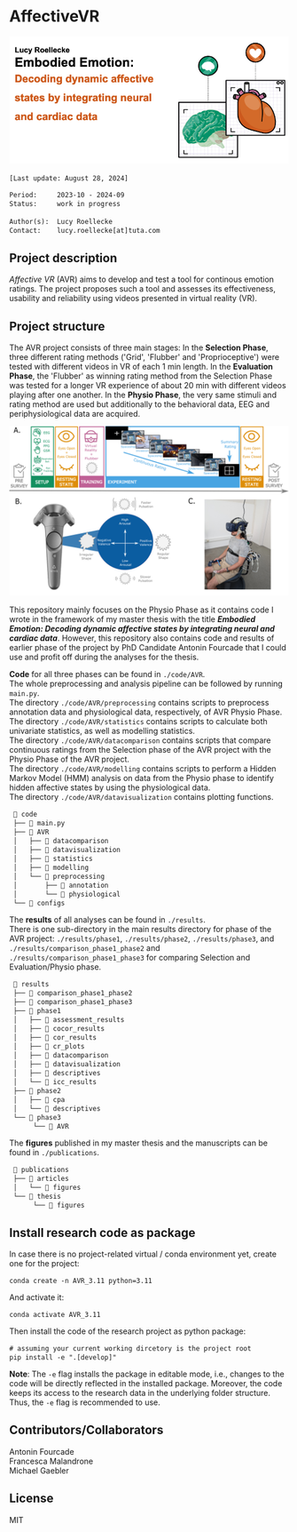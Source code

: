 # AffectiveVR

![AVR Thesis Title](publications/thesis/figures/AVR_Title.png)

`[Last update: August 28, 2024]`

    Period:     2023-10 - 2024-09
    Status:     work in progress

    Author(s):  Lucy Roellecke
    Contact:    lucy.roellecke[at]tuta.com

## Project description

*Affective VR* (AVR) aims to develop and test a tool for continous emotion ratings. The project proposes such a tool and assesses its effectiveness, usability and reliability using videos presented in virtual reality (VR).

## Project structure
The AVR project consists of three main stages: In the **Selection Phase**, three different rating methods ('Grid', 'Flubber' and 'Proprioceptive') were tested with different videos in VR of each 1 min length. In the **Evaluation Phase**, the 'Flubber' as winning rating method from the Selection Phase was tested for a longer VR experience of about 20 min with different videos playing after one another. In the **Physio Phase**, the very same stimuli and rating method are used but additionally to the behavioral data, EEG and periphysiological data are acquired.  

![Experimental Setup](publications/thesis/figures/phase3_experimental_setup.png)

This repository mainly focuses on the Physio Phase as it contains code I wrote in the framework of my master thesis with the title **_Embodied Emotion: Decoding dynamic affective states by integrating neural and cardiac data_**. However, this repository also contains code and results of earlier phase of the project by PhD Candidate Antonin Fourcade that I could use and profit off during the analyses for the thesis.    

**Code** for all three phases can be found in `./code/AVR`.   
The whole preprocessing and analysis pipeline can be followed by running `main.py`.   
The directory `./code/AVR/preprocessing` contains scripts to preprocess annotation data and physiological data, respectively, of AVR Physio Phase.   
The directory `./code/AVR/statistics` contains scripts to calculate both univariate statistics, as well as modelling statistics.    
The directory `./code/AVR/datacomparison` contains scripts that compare continuous ratings from the Selection phase of the AVR project with the Physio Phase of the AVR project.    
The directory `./code/AVR/modelling` contains scripts to perform a Hidden Markov Model (HMM) analysis on data from the Physio phase to identify hidden affective states by using the physiological data.    
The directory `./code/AVR/datavisualization` contains plotting functions.   

     📂 code
     ├── 🐍 main.py
     ├── 📂 AVR
     │   ├── 📁 datacomparison
     │   ├── 📁 datavisualization
     │   ├── 📁 statistics
     │   ├── 📁 modelling
     │   └── 📁 preprocessing
     │       ├── 📁 annotation
     │       └── 📁 physiological 
     └── 📁 configs
     
The **results** of all analyses can be found in `./results`.    
There is one sub-directory in the main results directory for phase of the AVR project: `./results/phase1`, `./results/phase2`, `./results/phase3`, and `./results/comparison_phase1_phase2` and `./results/comparison_phase1_phase3` for comparing Selection and Evaluation/Physio phase.    

     📂 results
     ├── 📁 comparison_phase1_phase2
     ├── 📁 comparison_phase1_phase3
     ├── 📁 phase1
     │   ├── 📁 assessment_results
     │   ├── 📁 cocor_results
     │   ├── 📁 cor_results
     │   ├── 📁 cr_plots
     │   ├── 📁 datacomparison
     │   ├── 📁 datavisualization
     │   ├── 📁 descriptives
     │   └── 📁 icc_results
     ├── 📁 phase2
     │   ├── 📁 cpa
     │   └── 📁 descriptives
     └── 📁 phase3
          └── 📁 AVR

The **figures** published in my master thesis and the manuscripts can be found in `./publications`.    

     📂 publications
     ├── 📁 articles
     │   └── 📁 figures
     └── 📁 thesis
          └── 📁 figures

## Install research code as package

In case there is no project-related virtual / conda environment yet, create one for the project:

```shell
conda create -n AVR_3.11 python=3.11
```

And activate it:

```shell
conda activate AVR_3.11
```

Then install the code of the research project as python package:

```shell
# assuming your current working dircetory is the project root
pip install -e ".[develop]"
```

**Note**: The `-e` flag installs the package in editable mode,
i.e., changes to the code will be directly reflected in the installed package.
Moreover, the code keeps its access to the research data in the underlying folder structure.
Thus, the `-e` flag is recommended to use.

## Contributors/Collaborators

Antonin Fourcade   
Francesca Malandrone   
Michael Gaebler   

## License
MIT
